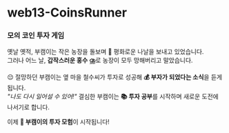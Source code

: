 # **web13-CoinsRunner**  
### 모의 코인 투자 게임

옛날 옛적, 부캠이는 작은 농장을 돌보며 🌾 평화로운 나날을 보내고 있었습니다.  
그러나 어느 날, **갑작스러운 홍수 ⛈️**로 농장이 모두 망해버리고 말았습니다.

😔 절망하던 부캠이는 옆 마을 철수씨가 투자로 성공해 **💰 부자가 되었다는 소식**을 듣게 됩니다.  
_"나도 다시 일어설 수 있어!"_ 결심한 부캠이는 **📚 투자 공부**를 시작하며 새로운 도전에 나서기로 합니다.

이제 **🚀 부캠이의 투자 모험**이 시작됩니다!

